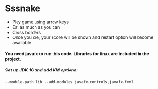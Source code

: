 # Sssnake
- Play game using arrow keys
- Eat as much as you can
- Cross borders
- Once you die, your score will be shown and restart option will become awailable.


#### You need javafx to run this code. Libraries for linux are included in the project.
##### Set up JDK 16 and add VM options:
```
--module-path lib --add-modules javafx.controls,javafx.fxml
```
